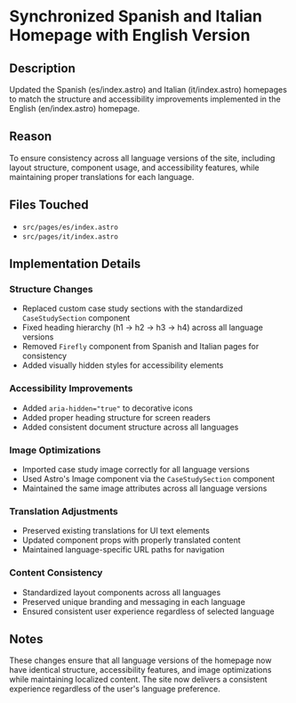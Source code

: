 # Synchronized Spanish and Italian Homepage with English Version

## Description
Updated the Spanish (es/index.astro) and Italian (it/index.astro) homepages to match the structure and accessibility improvements implemented in the English (en/index.astro) homepage.

## Reason
To ensure consistency across all language versions of the site, including layout structure, component usage, and accessibility features, while maintaining proper translations for each language.

## Files Touched
- `src/pages/es/index.astro`
- `src/pages/it/index.astro`

## Implementation Details

### Structure Changes
- Replaced custom case study sections with the standardized `CaseStudySection` component
- Fixed heading hierarchy (h1 → h2 → h3 → h4) across all language versions
- Removed `Firefly` component from Spanish and Italian pages for consistency
- Added visually hidden styles for accessibility elements

### Accessibility Improvements
- Added `aria-hidden="true"` to decorative icons
- Added proper heading structure for screen readers
- Added consistent document structure across all languages

### Image Optimizations
- Imported case study image correctly for all language versions
- Used Astro's Image component via the `CaseStudySection` component
- Maintained the same image attributes across all language versions

### Translation Adjustments
- Preserved existing translations for UI text elements
- Updated component props with properly translated content
- Maintained language-specific URL paths for navigation

### Content Consistency
- Standardized layout components across all languages
- Preserved unique branding and messaging in each language
- Ensured consistent user experience regardless of selected language

## Notes
These changes ensure that all language versions of the homepage now have identical structure, accessibility features, and image optimizations while maintaining localized content. The site now delivers a consistent experience regardless of the user's language preference. 